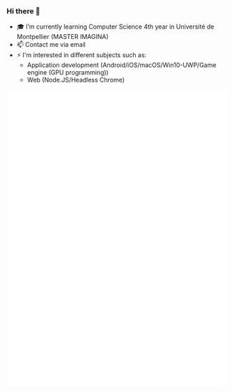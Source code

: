 ### Hi there 👋

- 🎓 I’m currently learning Computer Science 4th year in Université de Montpellier (MASTER IMAGINA)
- 📫 Contact me via email
- ⚡  I'm interested in different subjects such as:
     - Application development (Android/iOS/macOS/Win10-UWP/Game engine (GPU programming))
     - Web (Node.JS/Headless Chrome)
 

![GitHub metrics](https://github.com/Napolitain/Napolitain/blob/main/metrics.svg)
